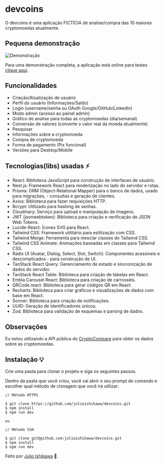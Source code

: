 # devcoins

O devcoins é uma aplicação FICTÍCIA de analise/compra das 10 maiores cryptomoedas atualmente. 

## Pequena demonstração
![Demonstração](https://media0.giphy.com/media/v1.Y2lkPTc5MGI3NjExZHhmaDVjNzA4bmdxZWIweWR6dm5mdHdnMXFjdWRxM2J2cmdoNjN1OSZlcD12MV9pbnRlcm5hbF9naWZfYnlfaWQmY3Q9Zw/ttE5HqK7LDj6Pklyjz/giphy.gif)

Para uma demonstração completa, a aplicação está online para testes [clique aqui](https://devcoins-prod.vercel.app/sign-in).

## Funcionalidades

- Criação/Atualização de usuário
- Perfil do usuário (Informações/Saldo)
- Login (username/senha ou OAuth Google/GitHub/LinkedIn)
- Modo admin (acesso ao painel admin)
- Gráfico de analise para todas as cryptomoedas (dia/semanal)
- Conversão de valores (converte o valor real da moeda atualmente)
- Pesquisar
- Informações sobre a cryptomoeda
- Compra de cryptomoeda
- Forma de pagamento (Pix funcional)
- Versões para Desktop/Mobile

## Tecnologias(libs) usadas ⚡️

- React: Biblioteca JavaScript para construção de interfaces de usuário.
- Next.js: Framework React para renderização no lado do servidor e rotas.
- Prisma: ORM (Object-Relational Mapper) para o banco de dados, usado para migrações, - consultas e geração de clientes.
- Axios: Biblioteca para fazer requisições HTTP.
- Bcrypt: Utilizado para hashing de senhas.
- Cloudinary: Serviço para upload e manipulação de imagens.
- JWT (jsonwebtoken): Biblioteca para criação e verificação de JSON Web Tokens.
- Lucide-React: Ícones SVG para React.
- Tailwind CSS: Framework utilitário para estilização com CSS.
- Tailwind Merge: Ferramenta para mesclar classes do Tailwind CSS.
- Tailwind CSS Animate: Animações baseadas em classes para Tailwind CSS.
- Radix UI (Avatar, Dialog, Select, Slot, Switch): Componentes acessíveis e descomplicados - para construção de UI.
- TanStack React Query: Gerenciamento de estado e sincronização de dados do servidor.
- TanStack React Table: Biblioteca para criação de tabelas em React.
- Embla Carousel React: Biblioteca para criação de carrosséis.
- QRCode.react: Biblioteca para gerar códigos QR em React.
- Recharts: Biblioteca para criar gráficos e visualizações de dados com base em React.
- Sonner: Biblioteca para criação de notificações.
- UUID: Geração de identificadores únicos.
- Zod: Biblioteca para validação de esquemas e parsing de dados.

## Observações

Eu estou utilizando a API pública do [CryptoCompare](https://www.cryptocompare.com/) para obter os dados sobre as cryptomoedas.

## Instalação 💡

Crie uma pasta para clonar o projeto e siga os seguintes passos.

Dentro da pasta que você criou, você vai abrir o seu prompt de comando e escolher qual método de clonagem que você irá utilizar:

```
// Método HTTPS

$ git clone https://github.com/julioishikawa/devcoins.git
$ npm install
$ npm run dev

ou

// Método SSH

$ git clone git@github.com:julioishikawa/devcoins.git
$ npm install
$ npm run dev
```

Feito por [Julio Ishikawa](https://www.linkedin.com/in/julio-ishikawa) 👋.
